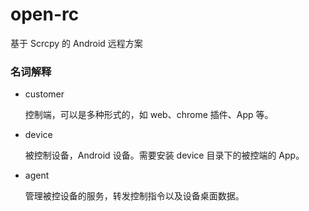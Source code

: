 # open-rc

基于 Scrcpy 的 Android 远程方案



### 名词解释

- customer

  控制端，可以是多种形式的，如 web、chrome 插件、App 等。

- device

  被控制设备，Android 设备。需要安装 device 目录下的被控端的 App。

- agent

  管理被控设备的服务，转发控制指令以及设备桌面数据。
